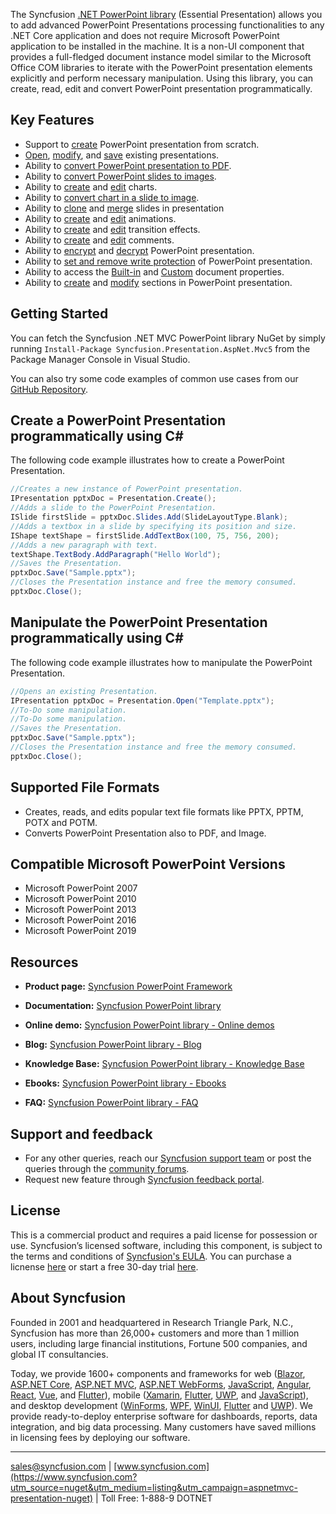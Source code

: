 The Syncfusion [.NET PowerPoint library](https://www.syncfusion.com/powerpoint-framework/net/powerpoint-library?utm_source=nuget&utm_medium=listing&utm_campaign=aspnetmvc-presentation-nuget) (Essential Presentation) allows you to add advanced PowerPoint Presentations processing functionalities to any .NET Core application and does not require Microsoft PowerPoint application to be installed in the machine. It is a non-UI component that provides a full-fledged document instance model similar to the Microsoft Office COM libraries to iterate with the PowerPoint presentation elements explicitly and perform necessary manipulation. Using this library, you can create, read, edit and convert PowerPoint presentation programmatically. 

## Key Features
* Support to [create](https://help.syncfusion.com/file-formats/presentation/getting-started?utm_source=nuget&utm_medium=listing&utm_campaign=aspnetmvc-presentation-nuget#creating-a-simple-powerpoint-presentation-with-basic-elements-from-scratch) PowerPoint presentation from scratch.
* [Open](https://help.syncfusion.com/file-formats/presentation/loading-and-saving-the-presentation?utm_source=nuget&utm_medium=listing&utm_campaign=aspnetmvc-presentation-nuget#opening-an-existing-presentation-from-file-system), [modify](https://help.syncfusion.com/file-formats/presentation/working-with-powerpoint-presentation?utm_source=nuget&utm_medium=listing&utm_campaign=aspnetmvc-presentation-nuget), and [save](https://help.syncfusion.com/file-formats/presentation/loading-and-saving-the-presentation?utm_source=nuget&utm_medium=listing&utm_campaign=aspnetmvc-presentation-nuget#saving-a-powerpoint-presentation-to-file-system) existing presentations.
* Ability to [convert PowerPoint presentation to PDF](https://help.syncfusion.com/file-formats/presentation/presentation-to-pdf?utm_source=nuget&utm_medium=listing&utm_campaign=aspnetmvc-presentation-nuget).
* Ability to [convert PowerPoint slides to images](https://help.syncfusion.com/file-formats/presentation/presentation-to-image?utm_source=nuget&utm_medium=listing&utm_campaign=aspnetmvc-presentation-nuget).
* Ability to [create](https://help.syncfusion.com/file-formats/presentation/working-with-charts?utm_source=nuget&utm_medium=listing&utm_campaign=aspnetmvc-presentation-nuget#creating-a-chartfrom-scratch) and [edit](https://help.syncfusion.com/file-formats/presentation/working-with-charts?utm_source=nuget&utm_medium=listing&utm_campaign=aspnetmvc-presentation-nuget#editing-the-chart-data) charts.
* Ability to [convert chart in a slide to image](https://help.syncfusion.com/file-formats/presentation/working-with-charts?utm_source=nuget&utm_medium=listing&utm_campaign=aspnetmvc-presentation-nuget#chart-to-image-conversion).
* Ability to [clone](https://help.syncfusion.com/file-formats/presentation/working-with-slide?utm_source=nuget&utm_medium=listing&utm_campaign=aspnetmvc-presentation-nuget#cloning-slide) and [merge](https://help.syncfusion.com/file-formats/presentation/working-with-slide?utm_source=nuget&utm_medium=listing&utm_campaign=aspnetmvc-presentation-nuget#merging-slide) slides in presentation
* Ability to [create](https://help.syncfusion.com/file-formats/presentation/working-with-animation?utm_source=nuget&utm_medium=listing&utm_campaign=aspnetmvc-presentation-nuget) and [edit](https://help.syncfusion.com/file-formats/presentation/working-with-animation?utm_source=nuget&utm_medium=listing&utm_campaign=aspnetmvc-presentation-nuget#edit-existing-animation-effect) animations.
* Ability to [create](https://help.syncfusion.com/file-formats/presentation/create-edit-slide-transitions-in-powerpoint-presentation-slides-cs-vb-net?utm_source=nuget&utm_medium=listing&utm_campaign=aspnetmvc-presentation-nuget#set-a-transition-effect-to-a-powerpoint-slide) and [edit](https://help.syncfusion.com/file-formats/presentation/create-edit-slide-transitions-in-powerpoint-presentation-slides-cs-vb-net?utm_source=nuget&utm_medium=listing&utm_campaign=aspnetmvc-presentation-nuget#modify-a-transition-effect-applied-to-a-powerpoint-slide) transition effects.
* Ability to [create](https://help.syncfusion.com/file-formats/presentation/comments?utm_source=nuget&utm_medium=listing&utm_campaign=aspnetmvc-presentation-nuget#adding-a-comment) and [edit](https://help.syncfusion.com/file-formats/presentation/comments?utm_source=nuget&utm_medium=listing&utm_campaign=aspnetmvc-presentation-nuget#modifying-the-comment) comments.
* Ability to [encrypt](https://help.syncfusion.com/file-formats/presentation/security?utm_source=nuget&utm_medium=listing&utm_campaign=aspnetmvc-presentation-nuget#encrypting-with-password) and [decrypt](https://help.syncfusion.com/file-formats/presentation/security?utm_source=nuget&utm_medium=listing&utm_campaign=aspnetmvc-presentation-nuget#decrypting-the-powerpoint-presentation) PowerPoint presentation.
* Ability to [set and remove write protection](https://help.syncfusion.com/file-formats/presentation/security?utm_source=nuget&utm_medium=listing&utm_campaign=aspnetmvc-presentation-nuget#write-protection) of PowerPoint presentation.
* Ability to access the [Built-in](https://help.syncfusion.com/file-formats/presentation/working-with-powerpoint-presentation?utm_source=nuget&utm_medium=listing&utm_campaign=aspnetmvc-presentation-nuget#working-with-powerpoint-presentation-properties) and [Custom](https://help.syncfusion.com/file-formats/presentation/working-with-powerpoint-presentation?utm_source=nuget&utm_medium=listing&utm_campaign=aspnetmvc-presentation-nuget#custom-document-properties) document properties.
* Ability to [create](https://help.syncfusion.com/file-formats/presentation/working-with-sections?utm_source=nuget&utm_medium=listing&utm_campaign=aspnetmvc-presentation-nuget#creating-a-section) and [modify](https://help.syncfusion.com/file-formats/presentation/working-with-sections?utm_source=nuget&utm_medium=listing&utm_campaign=aspnetmvc-presentation-nuget) sections in PowerPoint presentation.

## Getting Started
You can fetch the Syncfusion .NET MVC PowerPoint library NuGet by simply running `Install-Package Syncfusion.Presentation.AspNet.Mvc5` from the Package Manager Console in Visual Studio.

You can also try some code examples of common use cases from our [GitHub Repository](https://github.com/syncfusion/ej2-aspnetmvc-samples/tree/master/Controllers/Presentation?utm_source=nuget&utm_medium=listing&utm_campaign=aspnetmvc-presentation-nuget).

## Create a PowerPoint Presentation programmatically using C# 

The following code example illustrates how to create a PowerPoint Presentation.

```csharp
//Creates a new instance of PowerPoint presentation.
IPresentation pptxDoc = Presentation.Create();
//Adds a slide to the PowerPoint Presentation.
ISlide firstSlide = pptxDoc.Slides.Add(SlideLayoutType.Blank);
//Adds a textbox in a slide by specifying its position and size.
IShape textShape = firstSlide.AddTextBox(100, 75, 756, 200);
//Adds a new paragraph with text.
textShape.TextBody.AddParagraph("Hello World");
//Saves the Presentation.
pptxDoc.Save("Sample.pptx");
//Closes the Presentation instance and free the memory consumed.
pptxDoc.Close();
```

## Manipulate the PowerPoint Presentation programmatically using C# 

The following code example illustrates how to manipulate the PowerPoint Presentation.

```csharp
//Opens an existing Presentation.
IPresentation pptxDoc = Presentation.Open("Template.pptx");
//To-Do some manipulation.
//To-Do some manipulation.
//Saves the Presentation.
pptxDoc.Save("Sample.pptx");
//Closes the Presentation instance and free the memory consumed.
pptxDoc.Close();
```

## Supported File Formats
* Creates, reads, and edits popular text file formats like PPTX, PPTM, POTX and POTM.
* Converts PowerPoint Presentation also to PDF, and Image.

## Compatible Microsoft PowerPoint Versions
* Microsoft PowerPoint 2007
* Microsoft PowerPoint 2010
* Microsoft PowerPoint 2013
* Microsoft PowerPoint 2016
* Microsoft PowerPoint 2019

## Resources
* **Product page:** [Syncfusion PowerPoint Framework](https://www.syncfusion.com/powerpoint-framework/net/powerpoint-library?utm_source=nuget&utm_medium=listing&utm_campaign=aspnetmvc-presentation-nuget)
* **Documentation:** [Syncfusion PowerPoint library](https://help.syncfusion.com/file-formats/presentation/overview?utm_source=nuget&utm_medium=listing&utm_campaign=aspnetmvc-presentation-nuget)
* **Online demo:** [Syncfusion PowerPoint library - Online demos](https://ej2.syncfusion.com/aspnetmvc/Presentation/Default?utm_source=nuget&utm_medium=listing&utm_campaign=aspnetmvc-presentation-nuget#/material)

* **Blog:** [Syncfusion PowerPoint library - Blog](https://www.syncfusion.com/blogs/category/asp-net-mvc?utm_source=nuget&utm_medium=listing&utm_campaign=aspnetmvc-presentation-nuget)
* **Knowledge Base:** [Syncfusion PowerPoint library - Knowledge Base](https://www.syncfusion.com/kb/aspnetmvc-js2?utm_source=nuget&utm_medium=listing&utm_campaign=aspnetmvc-presentation-nuget)
* **Ebooks:** [Syncfusion PowerPoint library - Ebooks](https://www.syncfusion.com/succinctly-free-ebooks?utm_source=nuget&utm_medium=listing&utm_campaign=aspnetmvc-presentation-nuget)
* **FAQ:** [Syncfusion PowerPoint library - FAQ](https://www.syncfusion.com/faq/?utm_source=nuget&utm_medium=listing&utm_campaign=aspnetmvc-presentation-nuget)

## Support and feedback
* For any other queries, reach our [Syncfusion support team](https://www.syncfusion.com/support/directtrac/incidents/newincident?utm_source=nuget&utm_medium=listing&utm_campaign=aspnetmvc-presentation-nuget) or post the queries through the [community forums](https://www.syncfusion.com/forums?utm_source=nuget&utm_medium=listing&utm_campaign=aspnetmvc-presentation-nuget).
* Request new feature through [Syncfusion feedback portal](https://www.syncfusion.com/feedback/powerpoint?utm_source=nuget&utm_medium=listing&utm_campaign=aspnetmvc-presentation-nuget).

## License
This is a commercial product and requires a paid license for possession or use. Syncfusion’s licensed software, including this component, is subject to the terms and conditions of [Syncfusion's EULA](https://www.syncfusion.com/eula/es/?utm_source=nuget&utm_medium=listing&utm_campaign=aspnetmvc-presentation-nuget). You can purchase a licnense [here]( https://www.syncfusion.com/sales/products?utm_source=nuget&utm_medium=listing&utm_campaign=aspnetmvc-presentation-nuget) or start a free 30-day trial [here](https://www.syncfusion.com/account/manage-trials/start-trials?utm_source=nuget&utm_medium=listing&utm_campaign=aspnetmvc-presentation-nuget).

## About Syncfusion
Founded in 2001 and headquartered in Research Triangle Park, N.C., Syncfusion has more than 26,000+ customers and more than 1 million users, including large financial institutions, Fortune 500 companies, and global IT consultancies.
 
Today, we provide 1600+ components and frameworks for web ([Blazor](https://www.syncfusion.com/blazor-components?utm_source=nuget&utm_medium=listing&utm_campaign=aspnetmvc-presentation-nuget), [ASP.NET Core](https://www.syncfusion.com/aspnet-core-ui-controls?utm_source=nuget&utm_medium=listing&utm_campaign=aspnetmvc-presentation-nuget), [ASP.NET MVC](https://www.syncfusion.com/aspnet-mvc-ui-controls?utm_source=nuget&utm_medium=listing&utm_campaign=aspnetmvc-presentation-nuget), [ASP.NET WebForms](https://www.syncfusion.com/jquery/aspnet-webforms-ui-controls?utm_source=nuget&utm_medium=listing&utm_campaign=aspnetmvc-presentation-nuget), [JavaScript](https://www.syncfusion.com/javascript-ui-controls?utm_source=nuget&utm_medium=listing&utm_campaign=aspnetmvc-presentation-nuget), [Angular](https://www.syncfusion.com/angular-ui-components?utm_source=nuget&utm_medium=listing&utm_campaign=aspnetmvc-presentation-nuget), [React](https://www.syncfusion.com/react-ui-components?utm_source=nuget&utm_medium=listing&utm_campaign=aspnetmvc-presentation-nuget), [Vue](https://www.syncfusion.com/vue-ui-components?utm_source=nuget&utm_medium=listing&utm_campaign=aspnetmvc-presentation-nuget), and [Flutter](https://www.syncfusion.com/flutter-widgets?utm_source=nuget&utm_medium=listing&utm_campaign=aspnetmvc-presentation-nuget)), mobile ([Xamarin](https://www.syncfusion.com/xamarin-ui-controls?utm_source=nuget&utm_medium=listing&utm_campaign=aspnetmvc-presentation-nuget), [Flutter](https://www.syncfusion.com/flutter-widgets?utm_source=nuget&utm_medium=listing&utm_campaign=aspnetmvc-presentation-nuget), [UWP](https://www.syncfusion.com/uwp-ui-controls?utm_source=nuget&utm_medium=listing&utm_campaign=aspnetmvc-presentation-nuget), and [JavaScript](https://www.syncfusion.com/javascript-ui-controls?utm_source=nuget&utm_medium=listing&utm_campaign=aspnetmvc-presentation-nuget)), and desktop development ([WinForms](https://www.syncfusion.com/winforms-ui-controls?utm_source=nuget&utm_medium=listing&utm_campaign=aspnetmvc-presentation-nuget), [WPF](https://www.syncfusion.com/wpf-ui-controls?utm_source=nuget&utm_medium=listing&utm_campaign=aspnetmvc-presentation-nuget), [WinUI](https://www.syncfusion.com/winui-controls?utm_source=nuget&utm_medium=listing&utm_campaign=aspnetmvc-presentation-nuget), [Flutter](https://www.syncfusion.com/flutter-widgets?utm_source=nuget&utm_medium=listing&utm_campaign=aspnetmvc-presentation-nuget) and [UWP](https://www.syncfusion.com/uwp-ui-controls?utm_source=nuget&utm_medium=listing&utm_campaign=aspnetmvc-presentation-nuget)). We provide ready-to-deploy enterprise software for dashboards, reports, data integration, and big data processing. Many customers have saved millions in licensing fees by deploying our software.

___

[sales@syncfusion.com](mailto:sales@syncfusion.com?Subject=Syncfusion%20ASPNET%20MVC%20Presentation%20-%20NuGet) | [www.syncfusion.com](https://www.syncfusion.com?utm_source=nuget&utm_medium=listing&utm_campaign=aspnetmvc-presentation-nuget) | Toll Free: 1-888-9 DOTNET